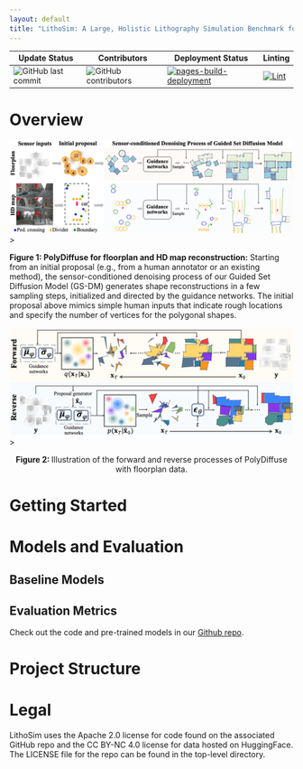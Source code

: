 ```yaml
---
layout: default
title: "LithoSim: A Large, Holistic Lithography Simulation Benchmark for AI-Driven Semiconductor Manufacturing"
---
```



| Update Status                       | Contributors                          | Deployment Status                                    | Linting                                      |
| ----------------------------------- | ------------------------------------- | ---------------------------------------------------- | -------------------------------------------- |
| ![GitHub last commit](https://img.shields.io/github/last-commit/dw-hongquan/dw-hongquan.github.io) | ![GitHub contributors](https://img.shields.io/github/contributors/dw-hongquan/dw-hongquan.github.io) | [![pages-build-deployment](https://github.com/dw-hongquan/dw-hongquan.github.io/actions/workflows/pages/pages-build-deployment/badge.svg)](https://github.com/dw-hongquan/dw-hongquan.github.io/actions/workflows/pages/pages-build-deployment) | [![Lint](https://img.shields.io/github/actions/workflow/status/dw-hongquan/dw-hongquan.github.io/lint.yml?label=lint)](https://github.com/dw-hongquan/LithoSim) |

# Overview


<div>
	<img width="900" src="assets/img/teaser.png" class="center"> 
</div>>
<p>
<strong>Figure 1: PolyDiffuse for floorplan and HD map reconstruction:</strong> Starting from an initial proposal (e.g., from a human annotator or an existing method), the sensor-conditioned denoising process of our Guided Set Diffusion Model (GS-DM) generates shape reconstructions in a few sampling steps, initialized and directed by the guidance networks. The initial proposal above mimics simple human inputs that indicate rough locations and specify the number of vertices  for the polygonal shapes.
</p>

<div>
	<img width="900" src="assets/img/method_figure.png" class="center"> 
</div>>

<p style="text-align:center">
	<strong> Figure 2: </strong>Illustration of the forward and reverse processes of PolyDiffuse with floorplan data.
</p>

# Getting Started



# Models and Evaluation

## Baseline Models



## Evaluation Metrics

Check out the code and pre-trained models in our [Github repo](https://github.com/woodfrog/poly-diffuse).


# Project Structure


# Legal

LithoSim uses the Apache 2.0 license for code found on the associated GitHub repo and the CC BY-NC 4.0 license for data hosted on HuggingFace.  The LICENSE file for the repo can be found in the top-level directory.
